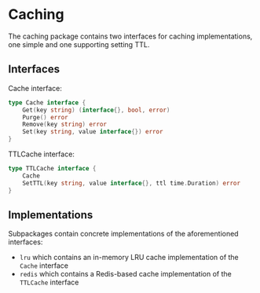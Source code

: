 # Caching

The caching package contains two interfaces for caching implementations,  
one simple and one supporting setting TTL.

## Interfaces

Cache interface:

```go
type Cache interface {
    Get(key string) (interface{}, bool, error)
    Purge() error
    Remove(key string) error
    Set(key string, value interface{}) error
}
```

TTLCache interface:

```go
type TTLCache interface {
    Cache
    SetTTL(key string, value interface{}, ttl time.Duration) error
}
```

## Implementations

Subpackages contain concrete implementations of the aforementioned interfaces:

- `lru` which contains an in-memory LRU cache implementation of the `Cache` interface
- `redis` which contains a Redis-based cache implementation of the `TTLCache` interface